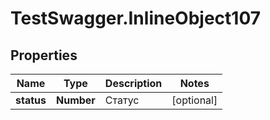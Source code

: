# TestSwagger.InlineObject107

## Properties

Name | Type | Description | Notes
------------ | ------------- | ------------- | -------------
**status** | **Number** | Статус | [optional] 


